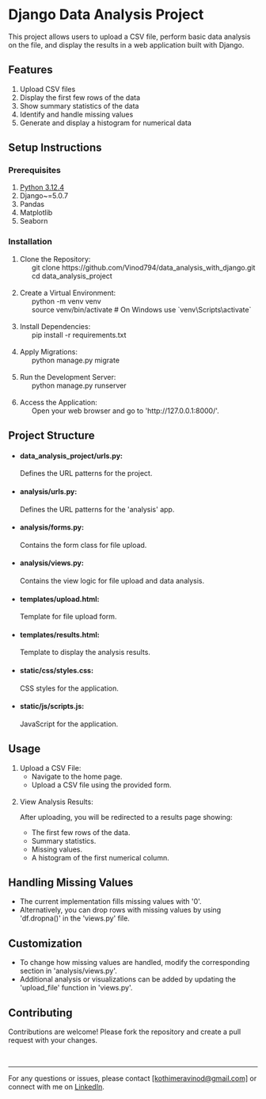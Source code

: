 <h1>Django Data Analysis Project</h1>
<p>This project allows users to upload a CSV file, perform basic data analysis on the file, and display the results in a web application built with Django.</p>

<h2>Features</h2>
<ol>
    <li>Upload CSV files</li>
    <li>Display the first few rows of the data</li>
    <li>Show summary statistics of the data</li>
    <li>Identify and handle missing values</li>
    <li>Generate and display a histogram for numerical data</li>
</ol>

<h2>Setup Instructions</h2>
<h3>Prerequisites</h3>
<ol>
    <li><a href="https://www.python.org/downloads/">Python 3.12.4</a></li>
    <li>Django~=5.0.7</li>
    <li>Pandas</li>
    <li>Matplotlib</li>
    <li>Seaborn</li>
</ol>

<h3>Installation</h3>
<ol>
    <li>Clone the Repository:
    <ul>git clone https://github.com/Vinod794/data_analysis_with_django.git</ul>
    <ul>cd data_analysis_project</ul></li>
    <br>
    <li>Create a Virtual Environment:
    <ul>python -m venv venv</ul>
    <ul>source venv/bin/activate   # On Windows use `venv\Scripts\activate`</ul></li>
    <br>
    <li>Install Dependencies:
    <ul>pip install -r requirements.txt
    </ul></li>
    <br>
    <li>Apply Migrations:
    <ul>python manage.py migrate</ul></li>
    <br>
    <li>Run the Development Server:
    <ul>python manage.py runserver</ul></li>
    <br>
    <li>Access the Application:
    <ul>Open your web browser and go to 'http://127.0.0.1:8000/'.
    </ul></li>
</ol>

<h2>Project Structure</h2>
<ul>
    <li><h4>data_analysis_project/urls.py:</h4>Defines the URL patterns for the project.</li>
    <li><h4>analysis/urls.py:</h4>Defines the URL patterns for the 'analysis' app.</li>
    <li><h4>analysis/forms.py:</h4>Contains the form class for file upload.</li>
    <li><h4>analysis/views.py:</h4>Contains the view logic for file upload and data analysis.</li>
    <li><h4>templates/upload.html:</h4>Template for file upload form.</li>
    <li><h4>templates/results.html:</h4>Template to display the analysis results.</li>
    <li><h4>static/css/styles.css:</h4>CSS styles for the application.</li>
    <li><h4>static/js/scripts.js:</h4>JavaScript for the application.</li>
</ul>

<h2>Usage</h2>
<ol>
    <li>Upload a CSV File:
        <ul>
        <li>Navigate to the home page.</li>
        <li>Upload a CSV file using the provided form.</li>
        </ul>
    </li>
    <br>
    <li>View Analysis Results:
        <p>After uploading, you will be redirected to a results page showing:</p>
        <ul>
        <li>The first few rows of the data.</li>
        <li>Summary statistics.</li>
        <li>Missing values.</li>
        <li>A histogram of the first numerical column.</li>
        </ul>
    </li>
</ol>

<h2>Handling Missing Values</h2>
<ul>
    <li>The current implementation fills missing values with '0'.</li>
    <li>Alternatively, you can drop rows with missing values by using 'df.dropna()' in the 'views.py' file.</li>
</ul>

<h2>Customization</h2>
<ul>
    <li>To change how missing values are handled, modify the corresponding section in 'analysis/views.py'.</li>
    <li>Additional analysis or visualizations can be added by updating the 'upload_file' function in 'views.py'.</li>
</ul>

<h2>Contributing</h2>
<p>Contributions are welcome! Please fork the repository and create a pull request with your changes.</p>
<br><hr>
<span>For any questions or issues, please contact <a href="https://mail.google.com/mail/u/0/#starred?compose=new">[kothimeravinod@gmail.com]</a> or connect with me on <a href="www.linkedin.com/in/vinodkothimera">LinkedIn</a>.</span>
